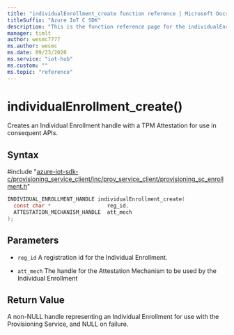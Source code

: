 ```yaml
---                             
title: "individualEnrollment_create function reference | Microsoft Docs" 
titleSuffix: "Azure IoT C SDK"            
description: "This is the function reference page for the individualEnrollment_create() function in the Azure IoT C SDK. This SDK is used with Azure IoT Hub and Azure IoT Hub Device Provisioning Service"            
manager: timlt                 
author: wesmc7777              
ms.author: wesmc               
ms.date: 09/23/2020                    
ms.service: "iot-hub"             
ms.custom: ""                
ms.topic: "reference"        
---                            
```


# individualEnrollment_create()

Creates an Individual Enrollment handle with a TPM Attestation for use in consequent APIs.

## Syntax

\#include "[azure-iot-sdk-c/provisioning_service_client/inc/prov_service_client/provisioning_sc_enrollment.h](../provisioning-sc-enrollment-h.md)"  
```C
INDIVIDUAL_ENROLLMENT_HANDLE individualEnrollment_create(
  const char *                  reg_id,
  ATTESTATION_MECHANISM_HANDLE  att_mech
);
```

## Parameters
* `reg_id` A registration id for the Individual Enrollment. 

* `att_mech` The handle for the Attestation Mechanism to be used by the Individual Enrollment

## Return Value
A non-NULL handle representing an Individual Enrollment for use with the Provisioning Service, and NULL on failure.

